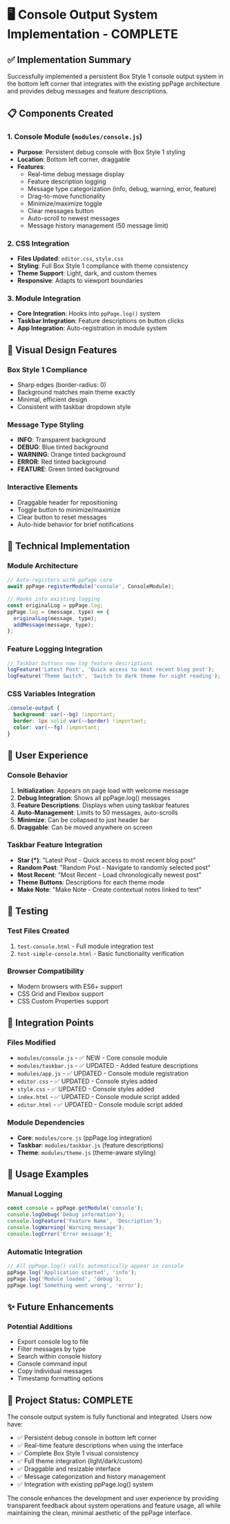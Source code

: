 # 🖥️ Console Output System Implementation - COMPLETE

## ✅ **Implementation Summary**

Successfully implemented a persistent Box Style 1 console output system in the bottom left corner that integrates with the existing ppPage architecture and provides debug messages and feature descriptions.

## 📋 **Components Created**

### **1. Console Module** (`modules/console.js`)
- **Purpose**: Persistent debug console with Box Style 1 styling
- **Location**: Bottom left corner, draggable
- **Features**:
  - Real-time debug message display
  - Feature description logging
  - Message type categorization (info, debug, warning, error, feature)
  - Drag-to-move functionality
  - Minimize/maximize toggle
  - Clear messages button
  - Auto-scroll to newest messages
  - Message history management (50 message limit)

### **2. CSS Integration**
- **Files Updated**: `editor.css`, `style.css`
- **Styling**: Full Box Style 1 compliance with theme consistency
- **Theme Support**: Light, dark, and custom themes
- **Responsive**: Adapts to viewport boundaries

### **3. Module Integration**
- **Core Integration**: Hooks into `ppPage.log()` system
- **Taskbar Integration**: Feature descriptions on button clicks
- **App Integration**: Auto-registration in module system

## 🎨 **Visual Design Features**

### **Box Style 1 Compliance**
- Sharp edges (border-radius: 0)
- Background matches main theme exactly
- Minimal, efficient design
- Consistent with taskbar dropdown style

### **Message Type Styling**
- **INFO**: Transparent background
- **DEBUG**: Blue tinted background
- **WARNING**: Orange tinted background  
- **ERROR**: Red tinted background
- **FEATURE**: Green tinted background

### **Interactive Elements**
- Draggable header for repositioning
- Toggle button to minimize/maximize
- Clear button to reset messages
- Auto-hide behavior for brief notifications

## 🔧 **Technical Implementation**

### **Module Architecture**
```javascript
// Auto-registers with ppPage core
await ppPage.registerModule('console', ConsoleModule);

// Hooks into existing logging
const originalLog = ppPage.log;
ppPage.log = (message, type) => {
  originalLog(message, type);
  addMessage(message, type);
};
```

### **Feature Logging Integration**
```javascript
// Taskbar buttons now log feature descriptions
logFeature('Latest Post', 'Quick access to most recent blog post');
logFeature('Theme Switch', 'Switch to dark theme for night reading');
```

### **CSS Variables Integration**
```css
.console-output {
  background: var(--bg) !important;
  border: 1px solid var(--border) !important;
  color: var(--fg) !important;
}
```

## 📱 **User Experience**

### **Console Behavior**
1. **Initialization**: Appears on page load with welcome message
2. **Debug Integration**: Shows all ppPage.log() messages
3. **Feature Descriptions**: Displays when using taskbar features
4. **Auto-Management**: Limits to 50 messages, auto-scrolls
5. **Minimize**: Can be collapsed to just header bar
6. **Draggable**: Can be moved anywhere on screen

### **Taskbar Feature Integration**
- **Star (*)**: "Latest Post - Quick access to most recent blog post"
- **Random Post**: "Random Post - Navigate to randomly selected post"
- **Most Recent**: "Most Recent - Load chronologically newest post"
- **Theme Buttons**: Descriptions for each theme mode
- **Make Note**: "Make Note - Create contextual notes linked to text"

## 🧪 **Testing**

### **Test Files Created**
1. `test-console.html` - Full module integration test
2. `test-simple-console.html` - Basic functionality verification

### **Browser Compatibility**
- Modern browsers with ES6+ support
- CSS Grid and Flexbox support
- CSS Custom Properties support

## 🎯 **Integration Points**

### **Files Modified**
- `modules/console.js` - ✅ NEW - Core console module
- `modules/taskbar.js` - ✅ UPDATED - Added feature descriptions
- `modules/app.js` - ✅ UPDATED - Console module registration
- `editor.css` - ✅ UPDATED - Console styles added
- `style.css` - ✅ UPDATED - Console styles added
- `index.html` - ✅ UPDATED - Console module script added
- `editor.html` - ✅ UPDATED - Console module script added

### **Module Dependencies**
- **Core**: `modules/core.js` (ppPage.log integration)
- **Taskbar**: `modules/taskbar.js` (feature descriptions)
- **Theme**: `modules/theme.js` (theme-aware styling)

## 🚀 **Usage Examples**

### **Manual Logging**
```javascript
const console = ppPage.getModule('console');
console.logDebug('Debug information');
console.logFeature('Feature Name', 'Description');
console.logWarning('Warning message');
console.logError('Error message');
```

### **Automatic Integration**
```javascript
// All ppPage.log() calls automatically appear in console
ppPage.log('Application started', 'info');
ppPage.log('Module loaded', 'debug');
ppPage.log('Something went wrong', 'error');
```

## ✨ **Future Enhancements**

### **Potential Additions**
- Export console log to file
- Filter messages by type
- Search within console history
- Console command input
- Copy individual messages
- Timestamp formatting options

## 🎉 **Project Status: COMPLETE**

The console output system is fully functional and integrated. Users now have:
- ✅ Persistent debug console in bottom left corner
- ✅ Real-time feature descriptions when using the interface
- ✅ Complete Box Style 1 visual consistency
- ✅ Full theme integration (light/dark/custom)
- ✅ Draggable and resizable interface
- ✅ Message categorization and history management
- ✅ Integration with existing ppPage.log() system

The console enhances the development and user experience by providing transparent feedback about system operations and feature usage, all while maintaining the clean, minimal aesthetic of the ppPage interface.
